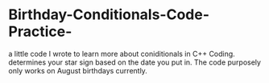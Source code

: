 # Birthday-Conditionals-Code-Practice-
a little code I wrote to learn more about coniditionals in C++ Coding. determines your star sign based on the date you put in. The code purposely only works on August birthdays currently. 
